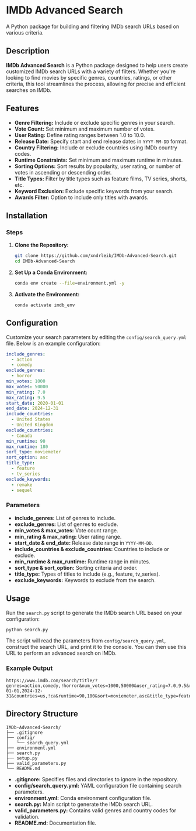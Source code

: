 # IMDb Advanced Search

A Python package for building and filtering IMDb search URLs based on various criteria.

## Description

**IMDb Advanced Search** is a Python package designed to help users create customized IMDb search URLs with a variety of filters. Whether you're looking to find movies by specific genres, countries, ratings, or other criteria, this tool streamlines the process, allowing for precise and efficient searches on IMDb.

## Features

- **Genre Filtering:** Include or exclude specific genres in your search.
- **Vote Count:** Set minimum and maximum number of votes.
- **User Rating:** Define rating ranges between 1.0 to 10.0.
- **Release Date:** Specify start and end release dates in `YYYY-MM-DD` format.
- **Country Filtering:** Include or exclude countries using IMDb country codes.
- **Runtime Constraints:** Set minimum and maximum runtime in minutes.
- **Sorting Options:** Sort results by popularity, user rating, or number of votes in ascending or descending order.
- **Title Types:** Filter by title types such as feature films, TV series, shorts, etc.
- **Keyword Exclusion:** Exclude specific keywords from your search.
- **Awards Filter:** Option to include only titles with awards.

## Installation

### Steps

1. **Clone the Repository:**

    ```bash
    git clone https://github.com/xndrleib/IMDb-Advanced-Search.git
    cd IMDb-Advanced-Search
    ```

2. **Set Up a Conda Environment:**

    ```bash
    conda env create --file=environment.yml -y
    ```
3. **Activate the Environment:**
    ```
    conda activate imdb_env
    ```

## Configuration

Customize your search parameters by editing the `config/search_query.yml` file. Below is an example configuration:

```yaml
include_genres:
  - action
  - comedy
exclude_genres:
  - horror
min_votes: 1000
max_votes: 50000
min_rating: 7.0
max_rating: 9.5
start_date: 2020-01-01
end_date: 2024-12-31
include_countries:
  - United States
  - United Kingdom
exclude_countries:
  - Canada
min_runtime: 90
max_runtime: 180
sort_type: moviemeter
sort_option: asc
title_type:
  - feature
  - tv_series
exclude_keywords:
  - remake
  - sequel
```

### Parameters

- **include_genres:** List of genres to include.
- **exclude_genres:** List of genres to exclude.
- **min_votes & max_votes:** Vote count range.
- **min_rating & max_rating:** User rating range.
- **start_date & end_date:** Release date range in `YYYY-MM-DD`.
- **include_countries & exclude_countries:** Countries to include or exclude.
- **min_runtime & max_runtime:** Runtime range in minutes.
- **sort_type & sort_option:** Sorting criteria and order.
- **title_type:** Types of titles to include (e.g., feature, tv_series).
- **exclude_keywords:** Keywords to exclude from the search.

## Usage

Run the `search.py` script to generate the IMDb search URL based on your configuration:

```bash
python search.py
```

The script will read the parameters from `config/search_query.yml`, construct the search URL, and print it to the console. You can then use this URL to perform an advanced search on IMDb.

### Example Output

```
https://www.imdb.com/search/title/?genres=action,comedy,!horror&num_votes=1000,50000&user_rating=7.0,9.5&release_date=2020-01-01,2024-12-31&countries=us,!ca&runtime=90,180&sort=moviemeter,asc&title_type=feature,tv_series&keywords=!remake,!sequel&has=awards
```

## Directory Structure

```
IMDb-Advanced-Search/
├── .gitignore
├── config/
│   └── search_query.yml
├── environment.yml
├── search.py
├── setup.py
├── valid_parameters.py
└── README.md
```

- **.gitignore:** Specifies files and directories to ignore in the repository.
- **config/search_query.yml:** YAML configuration file containing search parameters.
- **environment.yml:** Conda environment configuration file.
- **search.py:** Main script to generate the IMDb search URL.
- **valid_parameters.py:** Contains valid genres and country codes for validation.
- **README.md:** Documentation file.
